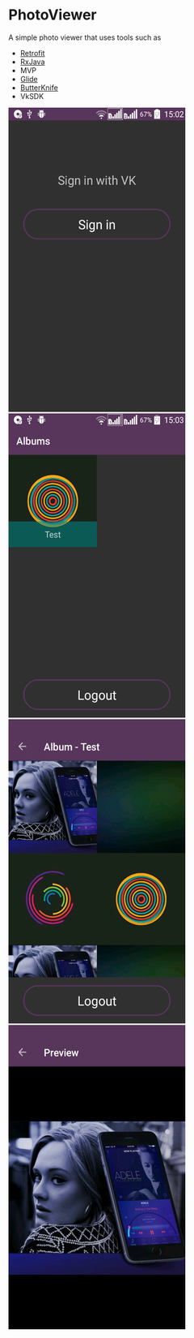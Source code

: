 # PhotoViewer

A simple photo viewer that uses tools such as

- [Retrofit]
- [RxJava]
- MVP
- [Glide]
- [ButterKnife]
- VkSDK

[Retrofit]:https://square.github.io/retrofit/
[RxJava]:https://github.com/ReactiveX/RxJava
[Glide]:https://github.com/bumptech/glide
[ButterKnife]:http://jakewharton.github.io/butterknife/

<img src="/readme/QuickMemo+_2017-02-13-15-02-47.png" width="350" height="600">
<img src="/readme/QuickMemo+_2017-02-13-15-03-04.png" width="350" height="600">
<img src="/readme/QuickMemo+_2017-02-13-15-03-19.png" width="350" height="600">
<img src="/readme/QuickMemo+_2017-02-13-15-03-26.png" width="350" height="600">
